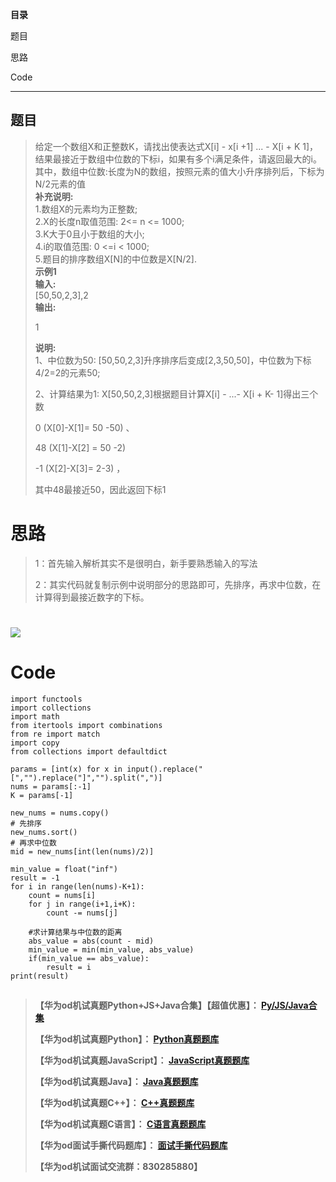 **目录**

题目

思路

Code

* * *

## 题目

> 给定一个数组X和正整数K，请找出使表达式X[i] - x[i +1] ... - X[i + K
> 1]，结果最接近于数组中位数的下标i，如果有多个i满足条件，请返回最大的i。  
>  其中，数组中位数:长度为N的数组，按照元素的值大小升序排列后，下标为N/2元素的值  
>  **补充说明:**  
>  1.数组X的元素均为正整数;  
>  2.X的长度n取值范围: 2<= n <= 1000;  
>  3.K大于0且小于数组的大小;  
>  4.i的取值范围: 0 <=i < 1000;  
>  5.题目的排序数组X[N]的中位数是X[N/2].  
>  **示例1  
>  输入:**  
>  [50,50,2,3],2  
>  **输出:**
>
> 1
>
> **说明:**  
>  1、中位数为50: [50,50,2,3]升序排序后变成[2,3,50,50]，中位数为下标4/2=2的元素50;
>
> 2、计算结果为1: X[50,50,2,3]根据题目计算X[i] - ...- X[i + K- 1]得出三个数
>
> 0 (X[0]-X[1]= 50 -50) 、
>
> 48 (X[1]-X[2] = 50 -2)
>
> -1 (X[2]-X[3]= 2-3) ，
>
> 其中48最接近50，因此返回下标1

# 思路

> 1：首先输入解析其实不是很明白，新手要熟悉输入的写法
>
> 2：其实代码就复制示例中说明部分的思路即可，先排序，再求中位数，在计算得到最接近数字的下标。

# ![](https://img-blog.csdnimg.cn/42eca8c5691144f2a9511821b795bf3e.jpeg)

# Code

    
    
    import functools
    import collections
    import math
    from itertools import combinations
    from re import match
    import copy 
    from collections import defaultdict
    
    params = [int(x) for x in input().replace("[","").replace("]","").split(",")]
    nums = params[:-1]
    K = params[-1]
    
    new_nums = nums.copy()
    # 先排序
    new_nums.sort()
    # 再求中位数
    mid = new_nums[int(len(nums)/2)]
    
    min_value = float("inf")
    result = -1
    for i in range(len(nums)-K+1):
        count = nums[i]
        for j in range(i+1,i+K):
            count -= nums[j]
        
        #求计算结果与中位数的距离
        abs_value = abs(count - mid)
        min_value = min(min_value, abs_value)
        if(min_value == abs_value):
            result = i
    print(result)

##

> **【华为od机试真题Python+JS+Java合集】【超值优惠】：
> **[Py/JS/Java合集](https://blog.csdn.net/misayaaaaa/category_12258991.html
> "Py/JS/Java合集")****
>
> **【华为od机试真题Python】：
> **[Python真题题库](https://blog.csdn.net/misayaaaaa/category_12111005.html
> "Python真题题库")****
>
> **【华为od机试真题JavaScript】：
> **[JavaScript真题题库](https://blog.csdn.net/misayaaaaa/category_12199270.html
> "JavaScript真题题库")****
>
> **【华为od机试真题Java】：
> **[Java真题题库](https://blog.csdn.net/misayaaaaa/category_12111006.html
> "Java真题题库")****
>
> **【华为od机试真题C++】：
> **[C++真题题库](https://blog.csdn.net/misayaaaaa/category_12036814.html
> "C++真题题库")****
>
> **【华为od机试真题C语言】：
> **[C语言真题题库](https://blog.csdn.net/misayaaaaa/category_12217917.html
> "C语言真题题库")****
>
> **【华为od面试手撕代码题库】：
> **[面试手撕代码题库](https://renjie.blog.csdn.net/article/details/130419388
> "面试手撕代码题库")****
>
> **【华为od机试面试交流群：830285880】**

